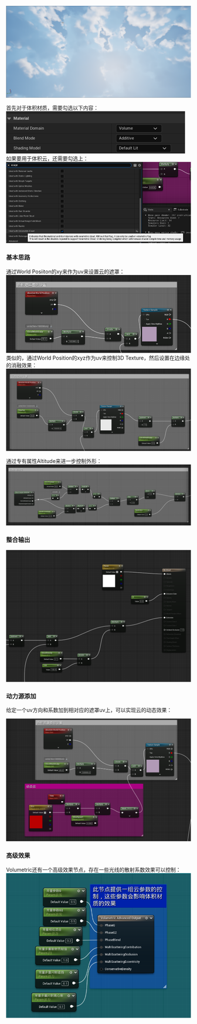 ![alt text](image-selfcloudeffect.png)

首先对于体积材质，需要勾选以下内容：
![alt text](image-volumecloudsetting.png)
如果要用于体积云，还需要勾选上：
![alt text](image-bsuedwithvolumetriccloud.png)


### 基本思路
通过World Posiiton的xy来作为uv来设置云的遮罩：
![alt text](image-clouduv.png)
类似的，通过World Position的xyz作为uv来控制3D Texture，然后设置在边缘处的消融效果：
![alt text](image-edgeuv.png)

通过专有属性Altitude来进一步控制外形：
![alt text](image-altitude.png)


### 整合输出

![alt text](image-final.png)

### 动力源添加
给定一个uv方向和系数加到相对应的遮罩uv上，可以实现云的动态效果：

![alt text](image-dynamiccloud.png)

### 高级效果
Volumetric还有一个高级效果节点，存在一些光线的散射系数效果可以控制：
![alt text](image-volumetric-advanced-effect.png)
